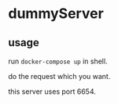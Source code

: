 # dummyServer

## usage
run `docker-compose up` in shell.

do the request which you want.

this server uses port 6654.

